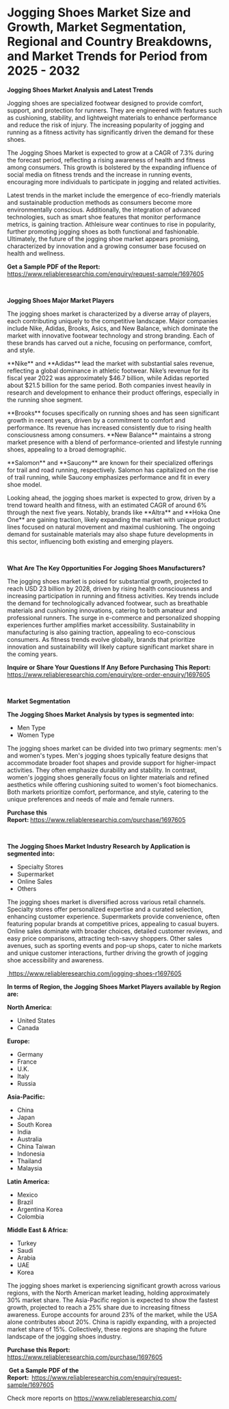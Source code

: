 <p><h1>Jogging Shoes Market Size and Growth, Market Segmentation, Regional and Country Breakdowns, and Market Trends for Period from 2025 -  2032</h1></p><p><strong>Jogging Shoes Market Analysis and Latest Trends</strong></p>
<p><p>Jogging shoes are specialized footwear designed to provide comfort, support, and protection for runners. They are engineered with features such as cushioning, stability, and lightweight materials to enhance performance and reduce the risk of injury. The increasing popularity of jogging and running as a fitness activity has significantly driven the demand for these shoes.</p><p>The Jogging Shoes Market is expected to grow at a CAGR of 7.3% during the forecast period, reflecting a rising awareness of health and fitness among consumers. This growth is bolstered by the expanding influence of social media on fitness trends and the increase in running events, encouraging more individuals to participate in jogging and related activities.</p><p>Latest trends in the market include the emergence of eco-friendly materials and sustainable production methods as consumers become more environmentally conscious. Additionally, the integration of advanced technologies, such as smart shoe features that monitor performance metrics, is gaining traction. Athleisure wear continues to rise in popularity, further promoting jogging shoes as both functional and fashionable. Ultimately, the future of the jogging shoe market appears promising, characterized by innovation and a growing consumer base focused on health and wellness.</p></p>
<p><strong>Get a Sample PDF of the Report:&nbsp;</strong> <a href="https://www.reliableresearchiq.com/enquiry/request-sample/1697605?utm_campaign=3026&utm_medium=2&utm_source=Github&utm_content=ia&utm_term=04042025&utm_id=jogging-shoes">https://www.reliableresearchiq.com/enquiry/request-sample/1697605</a></p>
<p>&nbsp;</p>
<p><strong>Jogging Shoes Major Market Players</strong></p>
<p><p>The jogging shoes market is characterized by a diverse array of players, each contributing uniquely to the competitive landscape. Major companies include Nike, Adidas, Brooks, Asics, and New Balance, which dominate the market with innovative footwear technology and strong branding. Each of these brands has carved out a niche, focusing on performance, comfort, and style.</p><p>**Nike** and **Adidas** lead the market with substantial sales revenue, reflecting a global dominance in athletic footwear. Nike’s revenue for its fiscal year 2022 was approximately $46.7 billion, while Adidas reported about $21.5 billion for the same period. Both companies invest heavily in research and development to enhance their product offerings, especially in the running shoe segment.</p><p>**Brooks** focuses specifically on running shoes and has seen significant growth in recent years, driven by a commitment to comfort and performance. Its revenue has increased consistently due to rising health consciousness among consumers. **New Balance** maintains a strong market presence with a blend of performance-oriented and lifestyle running shoes, appealing to a broad demographic.</p><p>**Salomon** and **Saucony** are known for their specialized offerings for trail and road running, respectively. Salomon has capitalized on the rise of trail running, while Saucony emphasizes performance and fit in every shoe model.</p><p>Looking ahead, the jogging shoes market is expected to grow, driven by a trend toward health and fitness, with an estimated CAGR of around 6% through the next five years. Notably, brands like **Altra** and **Hoka One One** are gaining traction, likely expanding the market with unique product lines focused on natural movement and maximal cushioning. The ongoing demand for sustainable materials may also shape future developments in this sector, influencing both existing and emerging players.</p></p>
<p>&nbsp;</p>
<p><strong>What Are The Key Opportunities For Jogging Shoes Manufacturers?</strong></p>
<p><p>The jogging shoes market is poised for substantial growth, projected to reach USD 23 billion by 2028, driven by rising health consciousness and increasing participation in running and fitness activities. Key trends include the demand for technologically advanced footwear, such as breathable materials and cushioning innovations, catering to both amateur and professional runners. The surge in e-commerce and personalized shopping experiences further amplifies market accessibility. Sustainability in manufacturing is also gaining traction, appealing to eco-conscious consumers. As fitness trends evolve globally, brands that prioritize innovation and sustainability will likely capture significant market share in the coming years.</p></p>
<p><strong>Inquire or Share Your Questions If Any Before Purchasing This Report:</strong> <a href="https://www.reliableresearchiq.com/enquiry/pre-order-enquiry/1697605?utm_campaign=3026&utm_medium=2&utm_source=Github&utm_content=ia&utm_term=04042025&utm_id=jogging-shoes">https://www.reliableresearchiq.com/enquiry/pre-order-enquiry/1697605</a></p>
<p>&nbsp;</p>
<p><strong>Market Segmentation</strong></p>
<p><strong>The Jogging Shoes Market Analysis by types is segmented into:</strong></p>
<p><ul><li>Men Type</li><li>Women Type</li></ul></p>
<p><p>The jogging shoes market can be divided into two primary segments: men's and women's types. Men's jogging shoes typically feature designs that accommodate broader foot shapes and provide support for higher-impact activities. They often emphasize durability and stability. In contrast, women's jogging shoes generally focus on lighter materials and refined aesthetics while offering cushioning suited to women's foot biomechanics. Both markets prioritize comfort, performance, and style, catering to the unique preferences and needs of male and female runners.</p></p>
<p><strong>Purchase this Report:&nbsp;</strong><a href="https://www.reliableresearchiq.com/purchase/1697605?utm_campaign=3026&utm_medium=2&utm_source=Github&utm_content=ia&utm_term=04042025&utm_id=jogging-shoes">https://www.reliableresearchiq.com/purchase/1697605</a></p>
<p>&nbsp;</p>
<p><strong>The Jogging Shoes Market Industry Research by Application is segmented into:</strong></p>
<p><ul><li>Specialty Stores</li><li>Supermarket</li><li>Online Sales</li><li>Others</li></ul></p>
<p><p>The jogging shoes market is diversified across various retail channels. Specialty stores offer personalized expertise and a curated selection, enhancing customer experience. Supermarkets provide convenience, often featuring popular brands at competitive prices, appealing to casual buyers. Online sales dominate with broader choices, detailed customer reviews, and easy price comparisons, attracting tech-savvy shoppers. Other sales avenues, such as sporting events and pop-up shops, cater to niche markets and unique customer interactions, further driving the growth of jogging shoe accessibility and awareness.</p></p>
<p><a href="https://www.reliableresearchiq.com/jogging-shoes-r1697605?utm_campaign=3026&utm_medium=2&utm_source=Github&utm_content=ia&utm_term=04042025&utm_id=jogging-shoes">&nbsp;https://www.reliableresearchiq.com/jogging-shoes-r1697605</a></p>
<p><strong>In terms of Region, the Jogging Shoes Market Players available by Region are:</strong></p>
<p>
    <p> <strong> North America: </strong>
        <ul>
            <li>United States</li>
            <li>Canada</li>
        </ul>
        </p> 
    <p> <strong> Europe: </strong>
        <ul>
            <li>Germany</li>
            <li>France</li>
            <li>U.K.</li>
            <li>Italy</li>
            <li>Russia</li>
        </ul>
        </p> 
    <p> <strong> Asia-Pacific: </strong>
        <ul>
            <li>China</li>
            <li>Japan</li>
            <li>South Korea</li>
            <li>India</li>
            <li>Australia</li>
            <li>China Taiwan</li>
            <li>Indonesia</li>
            <li>Thailand</li>
            <li>Malaysia</li>
        </ul>
        </p> 
    <p> <strong> Latin America: </strong>
        <ul>
            <li>Mexico</li>
            <li>Brazil</li>
            <li>Argentina Korea</li>
            <li>Colombia</li>
        </ul>
        </p> 
    <p> <strong> Middle East & Africa: </strong>
        <ul>
            <li>Turkey</li>
            <li>Saudi</li>
            <li>Arabia</li>
            <li>UAE</li>
            <li>Korea</li>
        </ul>
    </p>
    </p>
<p><p>The jogging shoes market is experiencing significant growth across various regions, with the North American market leading, holding approximately 30% market share. The Asia-Pacific region is expected to show the fastest growth, projected to reach a 25% share due to increasing fitness awareness. Europe accounts for around 23% of the market, while the USA alone contributes about 20%. China is rapidly expanding, with a projected market share of 15%. Collectively, these regions are shaping the future landscape of the jogging shoes industry.</p></p>
<p><strong>Purchase this Report: </strong><a href="https://www.reliableresearchiq.com/purchase/1697605?utm_campaign=3026&utm_medium=2&utm_source=Github&utm_content=ia&utm_term=04042025&utm_id=jogging-shoes">https://www.reliableresearchiq.com/purchase/1697605</a></p>
<p>&nbsp;<strong>Get a Sample PDF of the Report:&nbsp;&nbsp;</strong><a href="https://www.reliableresearchiq.com/enquiry/request-sample/1697605?utm_campaign=3026&utm_medium=2&utm_source=Github&utm_content=ia&utm_term=04042025&utm_id=jogging-shoes">https://www.reliableresearchiq.com/enquiry/request-sample/1697605</a></p>
<p><strong></strong></p>
<p>Check more reports on <a href="https://www.reliableresearchiq.com/?utm_campaign=3026&utm_medium=2&utm_source=Github&utm_content=ia&utm_term=04042025&utm_id=jogging-shoes">https://www.reliableresearchiq.com/</a></p>